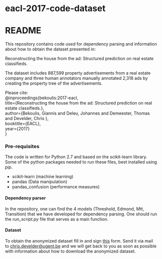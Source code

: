 # eacl-2017-code-dataset

# README #

This repository contains code used for dependency parsing and information about how to obtain the dataset presented in:

Reconstructing the house from the ad: Structured prediction on real estate classifieds.

The dataset includes 887,599 property advertisements from a real estate company and three human annotators manually annotated 2,318 ads by creating the property tree of the advertisements.

Please cite:  
@inproceedings{bekoulis:2017-eacl,  
  title={Reconstructing the house from the ad: Structured prediction on real estate classifieds.},  
  author={Bekoulis, Giannis and Deleu, Johannes and Demeester, Thomas and Develder, Chris },  
  booktitle={EACL},  
  year={2017}  
}  

### Pre-requisites ###

The code is written for Python 2.7 and based on the scikit-learn library. Some of the python packages needed to run these files, best installed using *pip*.

* scikit-learn (machine learning)
* pandas (Data manipulation)
* pandas_confusion (performance measures)

#### Dependency parser ####

In the repository, one can find the 4 models (Threshold, Edmond, Mtt, Transition) that we have developed for dependency parsing. One should run the *run_script.py* file that serves as a main function.

#### Dataset ####

To obtain the anonymized dataset fill in and sign [this](https://github.com/bekou/ad_data/raw/master/agreement/data-agreement.pdf) form. Send it via mail to chris.develder@ugent.be and we will get back to you as soon as possible with information about how to download the anonymized dataset. 
